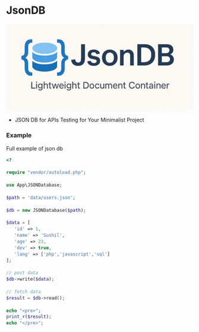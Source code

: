 # JsonDB

![JsonDB](/art/jsondb.png)

- JSON DB for APIs Testing for Your Minimalist Project

### Example
Full example of json db
```php
<?

require "vendor/autoload.php";

use App\JSONDatabase;

$path = 'data/users.json';

$db = new JSONDatabase($path);

$data = [
   'id' => 1,
   'name' => 'Sushil',
   'age' => 23,
   'dev' => true,
   'lang' => ['php','javascript','sql']
];

// post data
$db->write($data);

// fetch data
$result = $db->read();

echo "<pre>";
print_r($result);
echo "</pre>";

```

